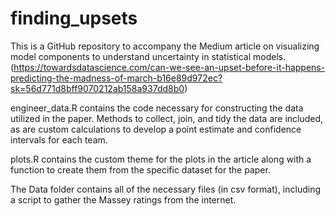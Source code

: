 # finding_upsets
This is a GitHub repository to accompany the Medium article on visualizing model components to understand uncertainty in statistical models. (https://towardsdatascience.com/can-we-see-an-upset-before-it-happens-predicting-the-madness-of-march-b16e89d972ec?sk=56d771d8bff9070212ab158a937dd8b0)

engineer_data.R contains the code necessary for constructing the data utilized in the paper. Methods to collect, join, and tidy the data are included, as are custom calculations to develop a point estimate and confidence intervals for each team.

plots.R contains the custom theme for the plots in the article along with a function to create them from the specific dataset for the paper.

The Data folder contains all of the necessary files (in csv format), including a script to gather the Massey ratings from the internet.
